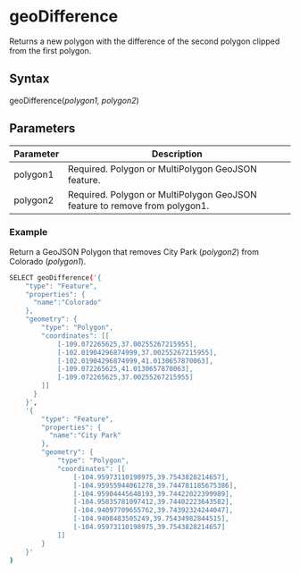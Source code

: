 # geoDifference
Returns a new polygon with the difference of the second polygon clipped from the first polygon.

## Syntax
geoDifference(_polygon1, polygon2_)

## Parameters
| Parameter	 | Description                                                                |
|------------|----------------------------------------------------------------------------|
| polygon1	  | Required. Polygon or MultiPolygon GeoJSON feature.                         |
| polygon2	  | Required. Polygon or MultiPolygon GeoJSON feature to remove from polygon1. |

### Example
Return a GeoJSON Polygon that removes City Park (_polygon2_) from Colorado (_polygon1_).

```bash
SELECT geoDifference('{
    "type": "Feature",
    "properties": {
      "name":"Colorado"
    },
    "geometry": {
        "type": "Polygon",
        "coordinates": [[
            [-109.072265625,37.00255267215955],
            [-102.01904296874999,37.00255267215955],
            [-102.01904296874999,41.0130657870063],
            [-109.072265625,41.0130657870063],
            [-109.072265625,37.00255267215955]
        ]]
      }
    }',
    '{
        "type": "Feature",
        "properties": {
          "name":"City Park"
        },
        "geometry": {
            "type": "Polygon",
            "coordinates": [[
                [-104.95973110198975,39.7543828214657],
                [-104.95955944061278,39.744781185675386],
                [-104.95904445648193,39.74422022399989],
                [-104.95835781097412,39.74402223643582],
                [-104.94097709655762,39.74392324244047],
                [-104.9408483505249,39.75434982844515],
                [-104.95973110198975,39.7543828214657]
            ]]
        }
    }'
)
```
